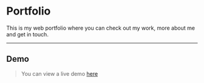 # Portfolio

This is my web portfolio where you can check out my work, more about me and get in touch.

---

## Demo

> You can view a live demo [here](https://antvndev.github.io/Portfolio/)
